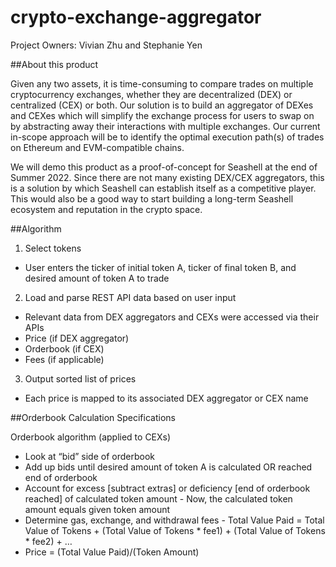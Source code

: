 # crypto-exchange-aggregator

Project Owners: Vivian Zhu and Stephanie Yen

##About this product

Given any two assets, it is time-consuming to compare trades on multiple cryptocurrency exchanges, whether they are decentralized (DEX) or centralized (CEX) or both. Our solution is to build an aggregator of DEXes and CEXes which will simplify the exchange process for users to swap on by abstracting away their interactions with multiple exchanges. Our current in-scope approach will be to identify the optimal execution path(s) of trades on Ethereum and EVM-compatible chains.

We will demo this product as a proof-of-concept for Seashell at the end of Summer 2022. Since there are not many existing DEX/CEX aggregators, this is a solution by which Seashell can establish itself as a competitive player. This would also be a good way to start building a long-term Seashell ecosystem and reputation in the crypto space.


##Algorithm

1. Select tokens
- User enters the ticker of initial token A, ticker of final token B, and desired amount of token A to trade 

2. Load and parse REST API data based on user input
- Relevant data from DEX aggregators and CEXs were accessed via their APIs
- Price (if DEX aggregator)
- Orderbook (if CEX)
- Fees (if applicable)

3. Output sorted list of prices 
- Each price is mapped to its associated DEX aggregator or CEX name


##Orderbook Calculation Specifications

Orderbook algorithm (applied to CEXs)
- Look at “bid” side of orderbook
- Add up bids until desired amount of token A is calculated OR reached end of orderbook
- Account for excess [subtract extras] or deficiency [end of orderbook reached] of calculated token amount 
      - Now, the calculated token amount equals given token amount
- Determine gas, exchange, and withdrawal fees
      - Total Value Paid = Total Value of Tokens + (Total Value of Tokens * fee1) + (Total Value of Tokens * fee2) + …
- Price = (Total Value Paid)/(Token Amount)


